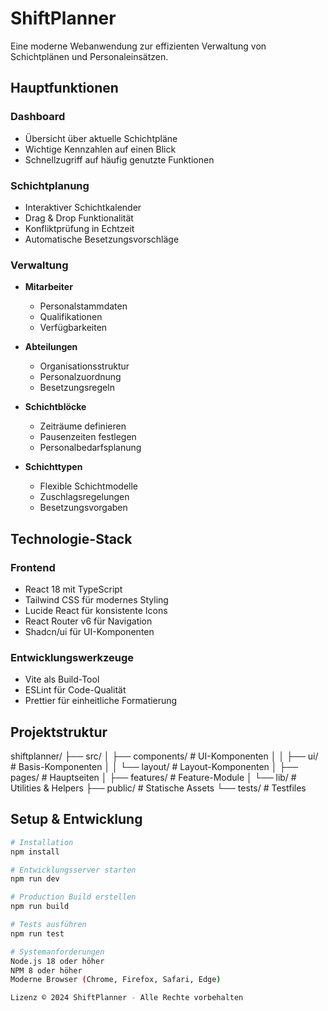 # ShiftPlanner

Eine moderne Webanwendung zur effizienten Verwaltung von Schichtplänen und Personaleinsätzen.

## Hauptfunktionen

### Dashboard
- Übersicht über aktuelle Schichtpläne
- Wichtige Kennzahlen auf einen Blick
- Schnellzugriff auf häufig genutzte Funktionen

### Schichtplanung
- Interaktiver Schichtkalender
- Drag & Drop Funktionalität
- Konfliktprüfung in Echtzeit
- Automatische Besetzungsvorschläge

### Verwaltung
- **Mitarbeiter**
  - Personalstammdaten
  - Qualifikationen
  - Verfügbarkeiten
  
- **Abteilungen**
  - Organisationsstruktur
  - Personalzuordnung
  - Besetzungsregeln
  
- **Schichtblöcke**
  - Zeiträume definieren
  - Pausenzeiten festlegen
  - Personalbedarfsplanung
  
- **Schichttypen**
  - Flexible Schichtmodelle
  - Zuschlagsregelungen
  - Besetzungsvorgaben

## Technologie-Stack

### Frontend
- React 18 mit TypeScript
- Tailwind CSS für modernes Styling
- Lucide React für konsistente Icons
- React Router v6 für Navigation
- Shadcn/ui für UI-Komponenten

### Entwicklungswerkzeuge
- Vite als Build-Tool
- ESLint für Code-Qualität
- Prettier für einheitliche Formatierung

## Projektstruktur
shiftplanner/
├── src/
│   ├── components/ # UI-Komponenten
│   │   ├── ui/ # Basis-Komponenten
│   │   └── layout/ # Layout-Komponenten
│   ├── pages/ # Hauptseiten
│   ├── features/ # Feature-Module
│   └── lib/ # Utilities & Helpers
├── public/ # Statische Assets
└── tests/ # Testfiles

## Setup & Entwicklung
```bash
# Installation
npm install

# Entwicklungsserver starten
npm run dev

# Production Build erstellen
npm run build

# Tests ausführen
npm run test

# Systemanforderungen
Node.js 18 oder höher
NPM 8 oder höher
Moderne Browser (Chrome, Firefox, Safari, Edge)

Lizenz © 2024 ShiftPlanner - Alle Rechte vorbehalten